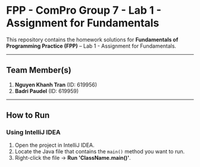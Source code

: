 # FPP - ComPro Group 7 - Lab 1 - Assignment for Fundamentals 

This repository contains the homework solutions for **Fundamentals of Programming Practice (FPP)** – Lab 1 - Assignment for Fundamentals.

---

## Team Member(s)
1. **Nguyen Khanh Tran** (ID: 619956)
2. **Badri Paudel**      (ID: 619959) 


---

## How to Run

### Using IntelliJ IDEA
1. Open the project in IntelliJ IDEA.  
2. Locate the Java file that contains the `main()` method you want to run.  
3. Right-click the file → **Run 'ClassName.main()'**.  
